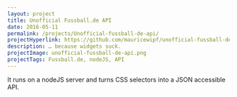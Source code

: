 ```yaml
---
layout: project
title: Unofficial Fussball.de API
date: 2016-05-11
permalink: /projects/Unofficial-fussball-de-api/
projectHyperlink: https://github.com/mauricewipf/unofficial-fussball-de-api/
description: … because widgets suck.
projectImage: unofficial-fussball-de-api.png
projectTags: Fussball.de, nodeJS, API
---
```


It runs on a nodeJS server and turns CSS selectors into a JSON accessible API.
